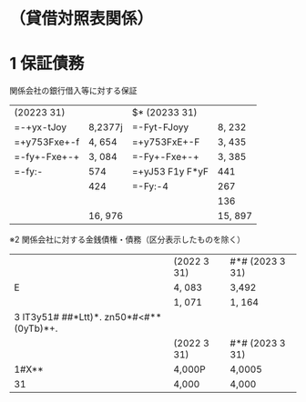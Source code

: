 # （貸借対照表関係）

# 1 保証債務

関係会社の銀行借入等に対する保証  

<table><tr><td colspan="2">(20223 31)</td><td colspan="2">$* (20233 31)</td></tr><tr><td>=-+yx-tJoy</td><td>8,2377j</td><td>=-Fyt-FJoyy</td><td>8, 232</td></tr><tr><td>=+y753Fxe+-f</td><td>4, 654</td><td>=+y753FxE+-F</td><td>3, 435</td></tr><tr><td>=-fy+-Fxe+-+</td><td>3, 084</td><td>=-Fy+-Fxe+-+</td><td>3, 385</td></tr><tr><td>=-fy:-</td><td>574</td><td>=+yJ53 F1y F*yF</td><td>441</td></tr><tr><td></td><td>424</td><td>=-Fy:-4</td><td>267</td></tr><tr><td></td><td></td><td></td><td>136</td></tr><tr><td></td><td>16, 976</td><td></td><td>15, 897</td></tr></table>

※2 関係会社に対する金銭債権・債務（区分表示したものを除く）  

<table><tr><td></td><td>(2022 3 31)</td><td>#*# (2023 3 31)</td></tr><tr><td>E</td><td>4, 083</td><td>3,492</td></tr><tr><td></td><td>1, 071</td><td>1, 164</td></tr><tr><td>3 lT3y51# ##*Ltt)*. zn50*#&lt;#**(0yTb)*+.</td><td></td><td></td></tr><tr><td></td><td>(2022 3 31)</td><td>#*# (2023 3 31)</td></tr><tr><td>1#X**</td><td>4,000P</td><td>4,0005</td></tr><tr><td>31</td><td>4,000</td><td>4,000</td></tr></table>